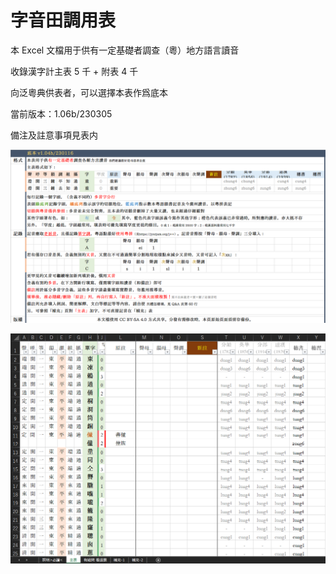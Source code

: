 # 字音田調用表

本 Excel 文檔用于供有一定基礎者調查（粵）地方語言讀音

收錄漢字計主表 5 千 + 附表 4 千

向泛粵典供表者，可以選擇本表作爲底本

當前版本：1.06b/230305

備注及註意事項見表内

![説明頁](img/note.png)

![正文](img/main.png)
